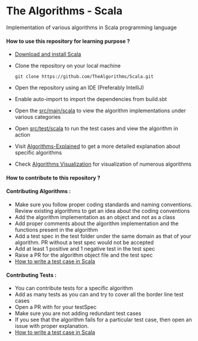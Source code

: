 # The Algorithms - Scala

Implementation of various algorithms in Scala programming language

#### How to use this repository for learning purpose ?

 - [Download and install Scala](https://www.scala-lang.org/download/)
 - Clone the repository on your local machine

   `git clone https://github.com/TheAlgorithms/Scala.git`

 - Open the repository using an IDE (Preferably IntelliJ)

 - Enable auto-import to import the dependencies from build.sbt
 - Open the [src/main/scala](https://github.com/varunu28/Scala/tree/master/src/main/scala) to view the algorithm implementations under various categories
 - Open [src/test/scala](https://github.com/varunu28/Scala/tree/master/src/test/scala) to run the test cases and view the algorithm in action
 - Visit [Algorithms-Explained](https://github.com/TheAlgorithms/Algorithms-Explainations.git) to get a more detailed explanation about specific algorithms
 - Check [Algorithms Visualization](https://github.com/varunu28/Scala/blob/master/Algorithms%20Visualization.md) for visualization of numerous algorithms  
 
#### How to contribute to this repository ?

#### Contributing Algorithms :

 - Make sure you follow proper coding standards and naming conventions. Review existing algorithms to get an idea about the coding conventions
 - Add the algorithm implementation as an object and not as a class
 - Add proper comments about the algorithm implementation and the functions present in the algorithm
 - Add a test spec in the test folder under the same domain as that of your algorithm. PR without a test spec would not be accepted
 - Add at least 1 positive and 1 negative test in the test spec
 - Raise a PR for the algorithm object file and the test spec
 - [How to write a test case in Scala](http://www.scalatest.org/user_guide/writing_your_first_test)
 
#### Contributing Tests :

 - You can contribute tests for a specific algorithm
 - Add as many tests as you can and try to cover all the border line test cases
 - Open a PR with for your testSpec
 - Make sure you are not adding redundant test cases
 - If you see that the algorithm fails for a particular test case, then open an issue with proper explanation.
 - [How to write a test case in Scala](http://www.scalatest.org/user_guide/writing_your_first_test)
  
